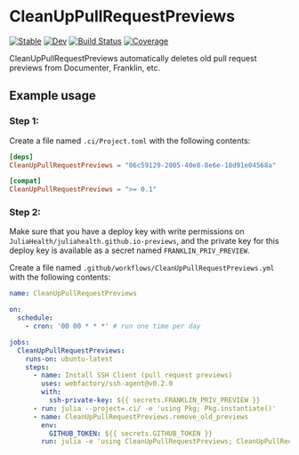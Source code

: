 # CleanUpPullRequestPreviews

[![Stable](https://img.shields.io/badge/docs-stable-blue.svg)](https://bcbi.github.io/CleanUpPullRequestPreviews.jl/stable)
[![Dev](https://img.shields.io/badge/docs-dev-blue.svg)](https://bcbi.github.io/CleanUpPullRequestPreviews.jl/dev)
[![Build Status](https://github.com/bcbi/CleanUpPullRequestPreviews.jl/workflows/CI/badge.svg)](https://github.com/bcbi/CleanUpPullRequestPreviews.jl/actions)
[![Coverage](https://codecov.io/gh/bcbi/CleanUpPullRequestPreviews.jl/branch/master/graph/badge.svg)](https://codecov.io/gh/bcbi/CleanUpPullRequestPreviews.jl)

CleanUpPullRequestPreviews automatically deletes old pull request previews from Documenter, Franklin, etc.

## Example usage

### Step 1:

Create a file named `.ci/Project.toml` with the following contents:
```toml
[deps]
CleanUpPullRequestPreviews = "06c59129-2005-40e8-8e6e-18d91e04568a"

[compat]
CleanUpPullRequestPreviews = ">= 0.1"
```

### Step 2:

Make sure that you have a deploy key with write permissions on `JuliaHealth/juliahealth.github.io-previews`, and the private key for this deploy key is available as a secret named `FRANKLIN_PRIV_PREVIEW`.

Create a file named `.github/workflows/CleanUpPullRequestPreviews.yml` with the following contents:
```yaml
name: CleanUpPullRequestPreviews

on:
  schedule:
    - cron: '00 00 * * *' # run one time per day

jobs:
  CleanUpPullRequestPreviews:
    runs-on: ubuntu-latest
    steps:
      - name: Install SSH Client (pull request previews)
        uses: webfactory/ssh-agent@v0.2.0
        with:
          ssh-private-key: ${{ secrets.FRANKLIN_PRIV_PREVIEW }}
      - run: julia --project=.ci/ -e 'using Pkg; Pkg.instantiate()'
      - name: CleanUpPullRequestPreviews.remove_old_previews
        env:
          GITHUB_TOKEN: ${{ secrets.GITHUB_TOKEN }}
        run: julia -e 'using CleanUpPullRequestPreviews; CleanUpPullRequestPreviews.remove_old_previews(; repo_main = "JuliaHealth/juliahealth.github.io", repo_previews = "git@github.com:JuliaHealth/juliahealth.github.io-previews.git", repo_previews_branch = "gh-pages")'
```
